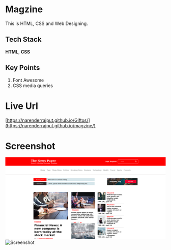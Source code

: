 # Magzine
This is HTML, CSS and Web Designing. 

## Tech Stack

**HTML**, **CSS**

## Key Points
1. Font Awesome
2. CSS media queries


# Live Url
[https://narenderrajput.github.io/Giftos/](https://narenderrajput.github.io/magzine/)


# Screenshot

![Screenshot](./screenshot1.png)
![Screenshot](./screenshot2.png)
